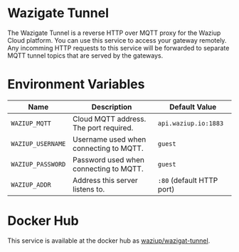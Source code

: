 # Wazigate Tunnel

The Wazigate Tunnel is a reverse HTTP over MQTT proxy for the Waziup Cloud platform. You can use this service to access your gateway remotely.
Any incomming HTTP requests to this service will be forwarded to separate MQTT tunnel topics that are served by the gateways.

# Environment Variables

Name | Description | Default Value
--- | --- | ---
`WAZIUP_MQTT` | Cloud MQTT address. The port required. | `api.waziup.io:1883`
`WAZIUP_USERNAME` | Username used when connecting to MQTT. | `guest`
`WAZIUP_PASSWORD` | Password used when connecting to MQTT. | `guest`
`WAZIUP_ADDR` | Address this server listens to. | `:80` (default HTTP port)

# Docker Hub

This service is available at the docker hub as [waziup/wazigat-tunnel](https://hub.docker.com/r/waziup/wazigate-tunnel).
